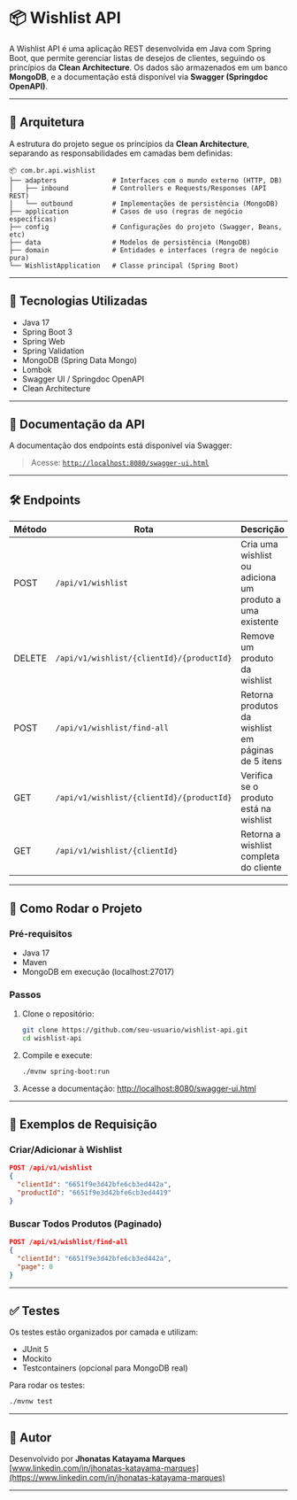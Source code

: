 # 📦 Wishlist API

A Wishlist API é uma aplicação REST desenvolvida em Java com Spring Boot, que permite gerenciar listas de desejos de clientes, seguindo os princípios da **Clean Architecture**. Os dados são armazenados em um banco **MongoDB**, e a documentação está disponível via **Swagger (Springdoc OpenAPI)**.

---

## 🧱 Arquitetura

A estrutura do projeto segue os princípios da **Clean Architecture**, separando as responsabilidades em camadas bem definidas:

```
📦 com.br.api.wishlist
├── adapters              # Interfaces com o mundo externo (HTTP, DB)
│   ├── inbound           # Controllers e Requests/Responses (API REST)
│   └── outbound          # Implementações de persistência (MongoDB)
├── application           # Casos de uso (regras de negócio específicas)
├── config                # Configurações do projeto (Swagger, Beans, etc)
├── data                  # Modelos de persistência (MongoDB)
├── domain                # Entidades e interfaces (regra de negócio pura)
└── WishlistApplication   # Classe principal (Spring Boot)
```

---

## 🚀 Tecnologias Utilizadas

- Java 17
- Spring Boot 3
- Spring Web
- Spring Validation
- MongoDB (Spring Data Mongo)
- Lombok
- Swagger UI / Springdoc OpenAPI
- Clean Architecture

---

## 📘 Documentação da API

A documentação dos endpoints está disponível via Swagger:

> Acesse: [`http://localhost:8080/swagger-ui.html`](http://localhost:8080/swagger-ui.html)

---

## 🛠️ Endpoints

| Método | Rota                          | Descrição                                                  |
|--------|-------------------------------|------------------------------------------------------------|
| POST   | `/api/v1/wishlist`            | Cria uma wishlist ou adiciona um produto a uma existente   |
| DELETE | `/api/v1/wishlist/{clientId}/{productId}` | Remove um produto da wishlist                             |
| POST   | `/api/v1/wishlist/find-all`   | Retorna produtos da wishlist em páginas de 5 itens         |
| GET    | `/api/v1/wishlist/{clientId}/{productId}` | Verifica se o produto está na wishlist                 |
| GET    | `/api/v1/wishlist/{clientId}` | Retorna a wishlist completa do cliente                     |

---

## 🧪 Como Rodar o Projeto

### Pré-requisitos

- Java 17
- Maven
- MongoDB em execução (localhost:27017)

### Passos

1. Clone o repositório:
   ```bash
   git clone https://github.com/seu-usuario/wishlist-api.git
   cd wishlist-api
   ```

2. Compile e execute:
   ```bash
   ./mvnw spring-boot:run
   ```

3. Acesse a documentação:
   [http://localhost:8080/swagger-ui.html](http://localhost:8080/swagger-ui.html)

---

## 📂 Exemplos de Requisição

### Criar/Adicionar à Wishlist

```json
POST /api/v1/wishlist
{
  "clientId": "6651f9e3d42bfe6cb3ed442a",
  "productId": "6651f9e3d42bfe6cb3ed4419"
}
```

### Buscar Todos Produtos (Paginado)

```json
POST /api/v1/wishlist/find-all
{
  "clientId": "6651f9e3d42bfe6cb3ed442a",
  "page": 0
}
```

---

## ✅ Testes

Os testes estão organizados por camada e utilizam:

- JUnit 5
- Mockito
- Testcontainers (opcional para MongoDB real)

Para rodar os testes:
```bash
./mvnw test
```

---

## 👤 Autor

Desenvolvido por **Jhonatas Katayama Marques**  
[www.linkedin.com/in/jhonatas-katayama-marques](https://www.linkedin.com/in/jhonatas-katayama-marques)

---
